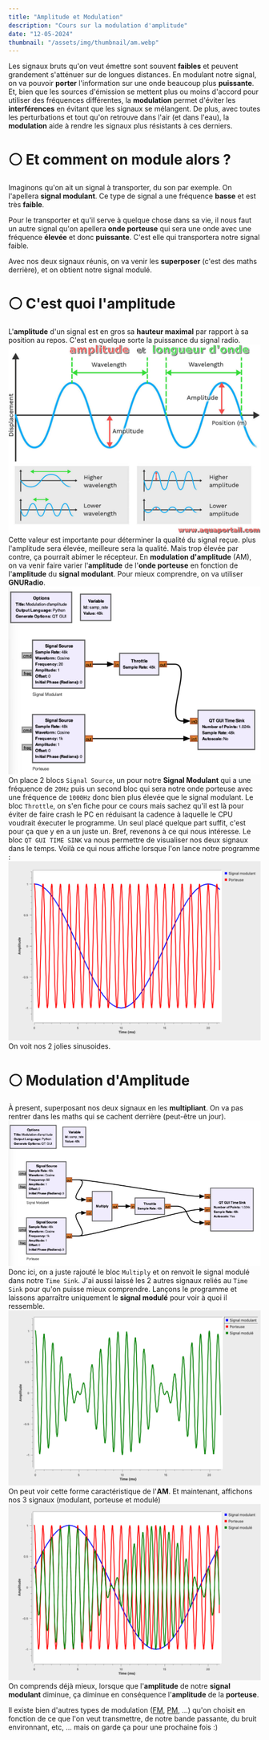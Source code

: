 ```yaml
---
title: "Amplitude et Modulation"
description: "Cours sur la modulation d'amplitude"
date: "12-05-2024"
thumbnail: "/assets/img/thumbnail/am.webp"
---
```

Les signaux bruts qu'on veut émettre sont souvent **faibles** et peuvent grandement s'atténuer sur de longues distances. En modulant notre signal, on va pouvoir **porter** l'information sur une onde beaucoup plus **puissante**. 
Et, bien que les sources d'émission se mettent plus ou moins d'accord pour utiliser des fréquences différentes, la **modulation** permet d'éviter les **interférences** en évitant que les signaux se mélangent. 
De plus, avec toutes les perturbations et tout qu'on retrouve dans l'air (et dans l'eau), la **modulation** aide à rendre les signaux plus résistants à ces derniers. 

# ⚪️ Et comment on module alors ? 
Imaginons qu'on ait un signal à transporter, du son par exemple. On l'apellera **signal modulant**. Ce type de signal a une fréquence **basse** et est très **faible**. 

Pour le transporter et qu'il serve à quelque chose dans sa vie, il nous faut un autre signal qu'on apellera **onde porteuse** qui sera une onde avec une fréquence **élevée** et donc **puissante**. C'est elle qui transportera notre signal faible. 

Avec nos deux signaux réunis, on va venir les **superposer** (c'est des maths derrière), et on obtient notre signal modulé. 

# ⚪️ C'est quoi l'amplitude 
L'**amplitude** d'un signal est en gros sa **hauteur maximal** par rapport à sa position au repos. C'est en quelque sorte la puissance du signal radio. 
![image](../../../assets/img/pages/radio/radio_basics/modulation/modulation1.png)
Cette valeur est importante pour déterminer la qualité du signal reçue. plus l'amplitude sera élevée, meilleure sera la qualité. Mais trop élevée par contre, ça pourrait abimer le récepteur. 
En **modulation d'amplitude** (AM), on va venir faire varier l'**amplitude** de l'**onde porteuse** en fonction de l'**amplitude** du **signal modulant**. 
Pour mieux comprendre, on va utiliser **GNURadio**.
![image](../../../assets/img/pages/radio/radio_basics/modulation/modulation2.png)
On place 2 blocs `Signal Source`, un pour notre **Signal Modulant** qui a une fréquence de `20Hz` puis un second bloc qui sera notre onde porteuse avec une fréquence de `1000Hz` donc bien plus élevée que le signal modulant.
Le bloc `Throttle`, on s'en fiche pour ce cours mais sachez qu'il est là pour éviter de faire crash le PC en réduisant la cadence à laquelle le CPU voudrait éxecuter le programme. Un seul placé quelque part suffit, c'est pour ça que y en a un juste un. Bref, revenons à ce qui nous intéresse.
Le bloc `QT GUI TIME SINK` va nous permettre de visualiser nos deux signaux dans le temps. 
Voilà ce qui nous affiche lorsque l'on lance notre programme : 
![image](../../../assets/img/pages/radio/radio_basics/modulation/modulation3.png)
On voit nos 2 jolies sinusoides. 

# ⚪️ Modulation d'Amplitude
À present, superposant nos deux signaux en les **multipliant**. On va pas rentrer dans les maths qui se cachent derrière (peut-être un jour). 
![image](../../../assets/img/pages/radio/radio_basics/modulation/modulation4.png)
Donc ici, on a juste rajouté le bloc `Multiply` et on renvoit le signal modulé dans notre `Time Sink`. J'ai aussi laissé les 2 autres signaux reliés au `Time Sink` pour qu'on puisse mieux comprendre. 
Lançons le programme et laissons aparraître uniquement le **signal modulé** pour voir à quoi il ressemble. 
![image](../../../assets/img/pages/radio/radio_basics/modulation/modulation5.png)
On peut voir cette forme caractéristique de l'**AM**. 
Et maintenant, affichons nos 3 signaux (modulant, porteuse et modulé)
![image](../../../assets/img/pages/radio/radio_basics/modulation/modulation6.png)
On comprends déjà mieux, lorsque que l'**amplitude** de notre **signal modulant** diminue, ça diminue en conséquence l'**amplitude** de la **porteuse**. 

Il existe bien d'autres types de modulation ([FM](https://fr.wikipedia.org/wiki/Modulation_de_fr%C3%A9quence#:~:text=En%20modulation%20de%20fr%C3%A9quence%2C%20l,(att%C3%A9nuation%20et%20bruit%20importants).), [PM](https://fr.wikipedia.org/wiki/Modulation_de_phase#:~:text=La%20modulation%20de%20phase%20ou,Cette%20modulation%20est%20non%20lin%C3%A9aire.), ...) qu'on choisit en fonction de ce que l'on veut transmettre, de notre bande passante, du bruit environnant, etc, ... mais on garde ça pour une prochaine fois :) 


